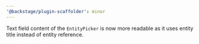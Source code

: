 ```yaml
---
'@backstage/plugin-scaffolder': minor
---
```


Text field content of the `EntityPicker` is now more readable as it uses entity title instead of entity reference.
